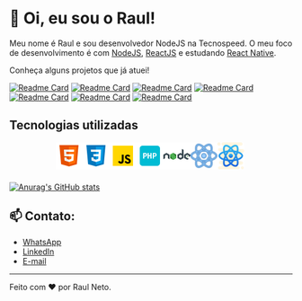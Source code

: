 # :wave: Oi, eu sou o Raul!

Meu nome é Raul e sou desenvolvedor NodeJS na Tecnospeed.
O meu foco de desenvolvimento é com [NodeJS](https://nodejs.org/en/), [ReactJS](https://pt-br.reactjs.org/) e estudando [React Native](https://reactnative.dev/).

Conheça alguns projetos que já atuei!

[![Readme Card](https://github-readme-stats.vercel.app/api/pin/?username=raulneto90&repo=find-address-by-cep)](https://github.com/raulneto90/find-address-by-cep)
[![Readme Card](https://github-readme-stats.vercel.app/api/pin/?username=raulneto90&repo=github-explorer)](https://github.com/raulneto90/github-explorer)
[![Readme Card](https://github-readme-stats.vercel.app/api/pin/?username=raulneto90&repo=ignite-finapi)](https://github.com/raulneto90/ignite-finapi)
[![Readme Card](https://github-readme-stats.vercel.app/api/pin/?username=raulneto90&repo=virtualwallet)](https://github.com/raulneto90/virtualwallet)
[![Readme Card](https://github-readme-stats.vercel.app/api/pin/?username=raulneto90&repo=rentx)](https://github.com/raulneto90/rentx)
[![Readme Card](https://github-readme-stats.vercel.app/api/pin/?username=raulneto90&repo=nlw-valoriza)](https://github.com/raulneto90/nlw-valoriza)
[![Readme Card](https://github-readme-stats.vercel.app/api/pin/?username=raulneto90&repo=b7web-blog-prisma)](https://github.com/raulneto90/b7web-blog-prisma)


## Tecnologias utilizadas

<div style="display: flex; align-items:center; justify-content: center; max-width: 500px">
  <img src="https://github.com/raulneto90/raulneto90/blob/main/icons8-html-5-48.png" alt="HTML 5" style="display: inline-block; width: 48px; height: 48px"/>
  <img src="https://github.com/raulneto90/raulneto90/blob/main/icons8-css3-48.png" alt="CSS 3" style="display: inline-block; width: 48px; height: 48px"/>
  <img src="https://github.com/raulneto90/raulneto90/blob/main/javascript.png" alt="Javascript" style="display: inline-block; width: 48px; height: 48px"/>
  <img src="https://github.com/raulneto90/raulneto90/blob/main/icons8-php-48.png" alt="PHP" style="display: inline-block; width: 48px; height: 48px"/>
  <img src="https://github.com/raulneto90/raulneto90/blob/main/icons8-nodejs-48.png" alt="NodeJS" style="display: inline-block; width: 48px; height: 48px"/>
  <img src="https://github.com/raulneto90/raulneto90/blob/main/icons8-react-40.png" alt="ReactJS" style="display: inline-block; width: 48px; height: 48px"/>
  <img src="https://github.com/raulneto90/raulneto90/blob/main/icons8-react-native-64.png" alt="React Native" style="display: inline-block; width: 48px; height: 48px"/>
</div>

###

[![Anurag's GitHub stats](https://github-readme-stats.vercel.app/api?username=raulneto90)](https://github.com/anuraghazra/github-readme-stats)

## 📫 Contato:

- [WhatsApp](18981126127)
- [LinkedIn](https://www.linkedin.com/in/raul-neto-777bb988/)
- [E-mail](mailto:raulneto90@gmail.com)


---
Feito com ❤️ por Raul Neto.
